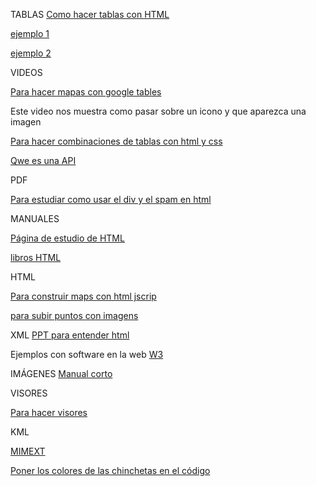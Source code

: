 TABLAS
[Como hacer tablas con HTML](https://disenowebakus.net/tablas-html.php)

[ejemplo 1](http://www.todoele.net/DukeWorkshopHtml/html1/tablas.htm)


[ejemplo 2](https://www.uv.es/jac/guia/tablaeje.htm)

VIDEOS

[Para hacer mapas con google tables](https://www.youtube.com/watch?v=xTHNOw3M_so)

Este video nos muestra como pasar sobre un icono y que aparezca una imagen

[Para hacer combinaciones de tablas con html y css](https://www.youtube.com/watch?v=3ILeSOinSYY )

[Qwe es una API](https://www.youtube.com/watch?v=u2Ms34GE14U)

PDF 

[Para estudiar como usar el div y el spam en html](https://www.aprenderaprogramar.com/attachments/article/545/CU00726B%20Capas%20HTML%20etiquetas%20DIV%20SPAN%20ejemplos%20maquetar%20estructura%20paginas.pdf)

MANUALES

[Página de estudio de HTML](https://desarrolloweb.com/manuales/manual-html.html)


[libros HTML](https://uniwebsidad.com/libros/xhtml/capitulo-2/sintaxis-de-las-etiquetas-xhtml)

HTML 

[Para construir maps con html jscrip](https://developers.google.com/maps/documentation/javascript/examples/layer-fusiontables-styling)

[para subir puntos con imagens](https://developers.google.com/maps/documentation/javascript/examples/layer-georss)

XML
[PPT para entender html](http://di002.edv.uniovi.es/~juanrp/docencia/gis/Tutorial%20API%20Google%20maps.pdf)

Ejemplos con software en la web
[W3](https://www.w3schools.com/tags/tryit.asp?filename=tryhtml_link_image)

IMÁGENES
[Manual corto](http://www.todoele.net/DukeWorkshopHtml/html1/imagenes.htm)

VISORES

[Para hacer visores](http://sitna.navarra.es/geoportal/recursos/Manual%20usuario%20Visor%20API%20SITNA.pdf)

KML

[MIMEXT](http://www.sigte.udg.edu/jornadassiglibre2010/uploads/Articles/a38.pdf)


[Poner los colores de las chinchetas en el código](http://tancro.e-central.tv/grandmaster/markers/google-icons/mapfiles-kml-pushpin.html)




